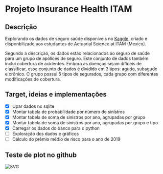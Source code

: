 # Projeto Insurance Health ITAM

## Descrição
Explorando os dados de seguro saúde disponíveis no [Kaggle](https://www.kaggle.com/omartronco/health-insurance-data), criado e disponbilizado aos estudantes de Actuarial Science at ITAM (Mexico).

Segundo a descrição, os dados estão relacionados ao seguro de saúde para um grupo de apólices de seguro. Este conjunto de dados também inclui cobertura de acidentes. Embora as doenças sejam difíceis de classificar, esse conjunto de dados é dividido em 3 tipos: agudo, subagudo e crônico. O grupo possui 5 tipos de segurados, cada grupo com diferentes modificações de cobertura.


## Target, ideias e implementações

- [x] Upar dados no sqlite
- [x] Montar tabela de probabilidade por número de sinistros
- [x] Montar tabela de soma de sinistros por ano, agrupadas por grupo
- [x] Montar tabela de soma de sinistros por ano, agrupadas por grupo e tipo
- [x] Carregar os dados do banco para o python
- [ ] Exploração dos dados e gráficos
- [ ] Cálculo do prêmio médio de risco para o ano de 2019

## Teste de plot no github
![SVG](./plots/teste.svg)